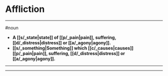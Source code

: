 # Affliction
---
#noun
- **A [[s/_state|state]] of [[p/_pain|pain]], suffering, [[d/_distress|distress]] or [[a/_agony|agony]].**
- **[[s/_something|Something]] which [[c/_causes|causes]] [[p/_pain|pain]], suffering, [[d/_distress|distress]] or [[a/_agony|agony]].**
---
---
